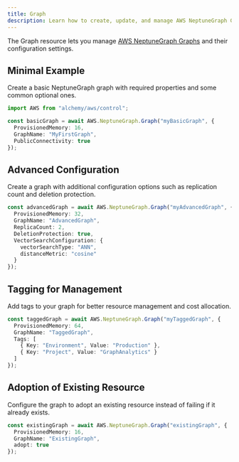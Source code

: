 ```yaml
---
title: Graph
description: Learn how to create, update, and manage AWS NeptuneGraph Graphs using Alchemy Cloud Control.
---
```


The Graph resource lets you manage [AWS NeptuneGraph Graphs](https://docs.aws.amazon.com/neptunegraph/latest/userguide/) and their configuration settings.

## Minimal Example

Create a basic NeptuneGraph graph with required properties and some common optional ones.

```ts
import AWS from "alchemy/aws/control";

const basicGraph = await AWS.NeptuneGraph.Graph("myBasicGraph", {
  ProvisionedMemory: 16,
  GraphName: "MyFirstGraph",
  PublicConnectivity: true
});
```

## Advanced Configuration

Create a graph with additional configuration options such as replication count and deletion protection.

```ts
const advancedGraph = await AWS.NeptuneGraph.Graph("myAdvancedGraph", {
  ProvisionedMemory: 32,
  GraphName: "AdvancedGraph",
  ReplicaCount: 2,
  DeletionProtection: true,
  VectorSearchConfiguration: {
    vectorSearchType: "ANN",
    distanceMetric: "cosine"
  }
});
```

## Tagging for Management

Add tags to your graph for better resource management and cost allocation.

```ts
const taggedGraph = await AWS.NeptuneGraph.Graph("myTaggedGraph", {
  ProvisionedMemory: 64,
  GraphName: "TaggedGraph",
  Tags: [
    { Key: "Environment", Value: "Production" },
    { Key: "Project", Value: "GraphAnalytics" }
  ]
});
```

## Adoption of Existing Resource

Configure the graph to adopt an existing resource instead of failing if it already exists.

```ts
const existingGraph = await AWS.NeptuneGraph.Graph("existingGraph", {
  ProvisionedMemory: 16,
  GraphName: "ExistingGraph",
  adopt: true
});
```
